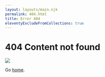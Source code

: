 ```yaml
---
layout: layouts/main.njk
permalink: 404.html
title: Error 404
eleventyExcludeFromCollections: true
---
```

# 404 Content not found

<img src="{{ '/img/none.png' | url }}">

Go <a href="{{ '/' | url }}">home</a>.

